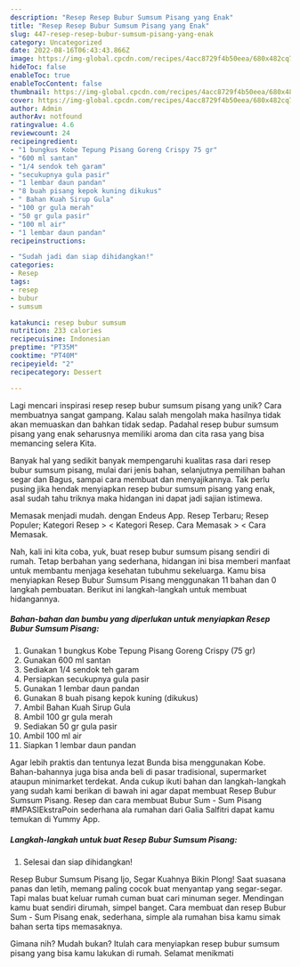 ```yaml
---
description: "Resep Resep Bubur Sumsum Pisang yang Enak"
title: "Resep Resep Bubur Sumsum Pisang yang Enak"
slug: 447-resep-resep-bubur-sumsum-pisang-yang-enak
category: Uncategorized
date: 2022-08-16T06:43:43.866Z
image: https://img-global.cpcdn.com/recipes/4acc8729f4b50eea/680x482cq70/resep-bubur-sumsum-pisang-foto-resep-utama.jpg
hideToc: false
enableToc: true
enableTocContent: false
thumbnail: https://img-global.cpcdn.com/recipes/4acc8729f4b50eea/680x482cq70/resep-bubur-sumsum-pisang-foto-resep-utama.jpg
cover: https://img-global.cpcdn.com/recipes/4acc8729f4b50eea/680x482cq70/resep-bubur-sumsum-pisang-foto-resep-utama.jpg
author: Admin
authorAv: notfound
ratingvalue: 4.6
reviewcount: 24
recipeingredient:
- "1 bungkus Kobe Tepung Pisang Goreng Crispy 75 gr"
- "600 ml santan"
- "1/4 sendok teh garam"
- "secukupnya gula pasir"
- "1 lembar daun pandan"
- "8 buah pisang kepok kuning dikukus"
- " Bahan Kuah Sirup Gula"
- "100 gr gula merah"
- "50 gr gula pasir"
- "100 ml air"
- "1 lembar daun pandan"
recipeinstructions:

- "Sudah jadi dan siap dihidangkan!"
categories:
- Resep
tags:
- resep
- bubur
- sumsum

katakunci: resep bubur sumsum 
nutrition: 233 calories
recipecuisine: Indonesian
preptime: "PT35M"
cooktime: "PT40M"
recipeyield: "2"
recipecategory: Dessert

---
```





Lagi mencari inspirasi resep resep bubur sumsum pisang yang unik? Cara membuatnya sangat gampang. Kalau salah mengolah maka hasilnya tidak akan memuaskan dan bahkan tidak sedap. Padahal resep bubur sumsum pisang yang enak seharusnya memiliki aroma dan cita rasa yang bisa memancing selera Kita.





Banyak hal yang sedikit banyak mempengaruhi kualitas rasa dari resep bubur sumsum pisang, mulai dari jenis bahan, selanjutnya pemilihan bahan segar dan Bagus, sampai cara membuat dan menyajikannya. Tak perlu pusing jika hendak menyiapkan resep bubur sumsum pisang yang enak,      asal sudah tahu triknya maka hidangan ini dapat jadi sajian istimewa.














Memasak menjadi mudah. dengan Endeus App. Resep Terbaru; Resep Populer; Kategori Resep &gt; &lt; Kategori Resep. Cara Memasak &gt; &lt; Cara Memasak.






Nah, kali ini kita coba, yuk, buat resep bubur sumsum pisang sendiri di rumah. Tetap berbahan yang sederhana, hidangan ini bisa memberi manfaat untuk membantu menjaga kesehatan tubuhmu sekeluarga. Kamu bisa menyiapkan Resep Bubur Sumsum Pisang menggunakan 11 bahan dan 0 langkah pembuatan. Berikut ini langkah-langkah untuk membuat hidangannya.

<!--inarticleads1-->

##### Bahan-bahan dan bumbu yang diperlukan untuk menyiapkan Resep Bubur Sumsum Pisang:

1. Gunakan 1 bungkus Kobe Tepung Pisang Goreng Crispy (75 gr)
1. Gunakan 600 ml santan
1. Sediakan 1/4 sendok teh garam
1. Persiapkan secukupnya gula pasir
1. Gunakan 1 lembar daun pandan
1. Gunakan 8 buah pisang kepok kuning (dikukus)
1. Ambil  Bahan Kuah Sirup Gula
1. Ambil 100 gr gula merah
1. Sediakan 50 gr gula pasir
1. Ambil 100 ml air
1. Siapkan 1 lembar daun pandan


Agar lebih praktis dan tentunya lezat Bunda bisa menggunakan Kobe. Bahan-bahannya juga bisa anda beli di pasar tradisional, supermarket ataupun minimarket terdekat. Anda cukup ikuti bahan dan langkah-langkah yang sudah kami berikan di bawah ini agar dapat membuat Resep Bubur Sumsum Pisang. Resep dan cara membuat Bubur Sum - Sum Pisang #MPASIEkstraPoin sederhana ala rumahan dari Galia Salfitri dapat kamu temukan di Yummy App. 

<!--inarticleads2-->

##### Langkah-langkah untuk buat Resep Bubur Sumsum Pisang:


1. Selesai dan siap dihidangkan!

Resep Bubur Sumsum Pisang Ijo, Segar Kuahnya Bikin Plong! Saat suasana panas dan letih, memang paling cocok buat menyantap yang segar-segar. Tapi malas buat keluar rumah cuman buat cari minuman seger. Mendingan kamu buat sendiri dirumah, simpel banget. Cara membuat dan resep Bubur Sum - Sum Pisang enak, sederhana, simple ala rumahan bisa kamu simak bahan serta tips memasaknya. 

Gimana nih? Mudah bukan? Itulah cara menyiapkan resep bubur sumsum pisang yang bisa kamu lakukan di rumah. Selamat menikmati
